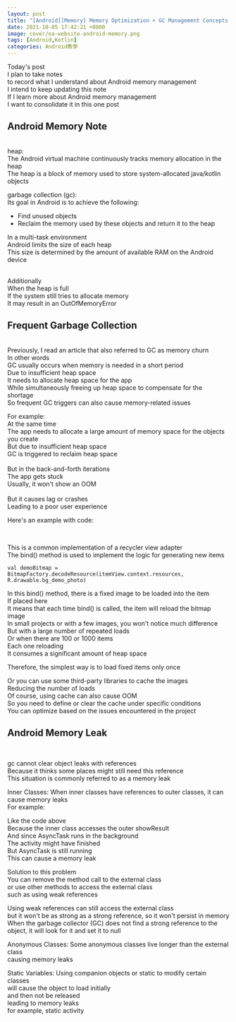 ```yaml
---
layout: post
title: "[Android][Memory] Memory Optimization + GC Management Concepts Sharing"
date: 2021-10-05 17:42:21 +0800
image: cover/ea-website-android-memory.png
tags: [Android,Kotlin]
categories: Android教學
---
```


Today's post<br>
I plan to take notes<br>
to record what I understand about Android memory management<br>
I intend to keep updating this note<br>
If I learn more about Android memory management<br>
I want to consolidate it in this one post<br>

<h2>Android Memory Note</h2>
<br>
heap:<br>
The Android virtual machine continuously tracks memory allocation in the heap<br>
The heap is a block of memory used to store system-allocated java/kotlin objects<br>

garbage collection (gc):<br>
Its goal in Android is to achieve the following:
<br>

* Find unused objects
* Reclaim the memory used by these objects and return it to the heap

In a multi-task environment<br>
Android limits the size of each heap<br>
This size is determined by the amount of available RAM on the Android device
<br><br>

Additionally<br>
When the heap is full<br>
If the system still tries to allocate memory<br>
It may result in an OutOfMemoryError<br>

<h2>Frequent Garbage Collection</h2>
<br>
Previously, I read an article that also referred to GC as memory churn<br>
In other words<br>
GC usually occurs when memory is needed in a short period<br>
Due to insufficient heap space<br>
It needs to allocate heap space for the app<br>
While simultaneously freeing up heap space to compensate for the shortage<br>
So frequent GC triggers can also cause memory-related issues

For example:<br>
At the same time<br>
The app needs to allocate a large amount of memory space for the objects you create<br>
But due to insufficient heap space<br>
GC is triggered to reclaim heap space<br><br>
But in the back-and-forth iterations<br>
The app gets stuck<br>
Usually, it won't show an OOM<br><br>
But it causes lag or crashes<br>
Leading to a poor user experience<br>

Here's an example with code:

<script src="https://gist.github.com/KuanChunChen/5654e03a5aa77334bf536c298fe0df88.js"></script><br>
This is a common implementation of a recycler view adapter<br>
The bind() method is used to implement the logic for generating new items<br>

```
val demoBitmap = BitmapFactory.decodeResource(itemView.context.resources, R.drawable.bg_demo_photo)
```
In this bind() method, there is a fixed image to be loaded into the item<br>
If placed here<br>
It means that each time bind() is called, the item will reload the bitmap image<br>
In small projects or with a few images, you won't notice much difference<br>
But with a large number of repeated loads<br>
Or when there are 100 or 1000 items<br>
Each one reloading<br>
It consumes a significant amount of heap space<br>

Therefore, the simplest way is to load fixed items only once<br>
<script src="https://gist.github.com/KuanChunChen/baac7167d917ce9633f7d9346b3244ed.js"></script>

Or you can use some third-party libraries to cache the images<br>
Reducing the number of loads<br>
Of course, using cache can also cause OOM<br>
So you need to define or clear the cache under specific conditions<br>
You can optimize based on the issues encountered in the project<br>

<h2>Android Memory Leak</h2>
<br>

gc cannot clear object leaks with references<br>
Because it thinks some places might still need this reference<br>
This situation is commonly referred to as a memory leak<br>

Inner Classes: When inner classes have references to outer classes, it can cause memory leaks<br>
For example:
<script src="https://gist.github.com/KuanChunChen/f7cf2cefdda47552aef1ea21ac0f1e37.js"></script>
Like the code above<br>
Because the inner class accesses the outer showResult<br>
And since AsyncTask runs in the background<br>
The activity might have finished<br>
But AsyncTask is still running<br>
This can cause a memory leak<br>

Solution to this problem<br>
You can remove the method call to the external class<br>
or use other methods to access the external class<br>
such as using weak references<br>
<script src="https://gist.github.com/KuanChunChen/14c2eb371a77d2a2425180dd865a2ebe.js"></script>

Using weak references can still access the external class<br>
but it won't be as strong as a strong reference, so it won't persist in memory<br>
When the garbage collector (GC) does not find a strong reference to the object, it will look for it and set it to null<br>

Anonymous Classes: Some anonymous classes live longer than the external class<br>
causing memory leaks<br>

Static Variables: Using companion objects or static to modify certain classes<br>
will cause the object to load initially<br>
and then not be released<br>
leading to memory leaks<br>
for example, static activity
